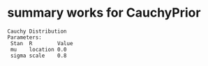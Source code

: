 # summary works for CauchyPrior

    Cauchy Distribution
    Parameters:
     Stan  R        Value
     mu    location 0.0  
     sigma scale    0.8  

